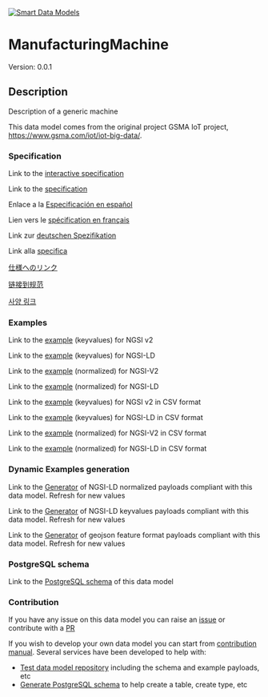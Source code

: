 [![Smart Data Models](https://smartdatamodels.org/wp-content/uploads/2022/01/SmartDataModels_logo.png "Logo")](https://smartdatamodels.org)
# ManufacturingMachine
Version: 0.0.1

## Description 

Description of a generic machine

This data model comes from the original project GSMA IoT project, https://www.gsma.com/iot/iot-big-data/.
### Specification

Link to the [interactive specification](https://swagger.lab.fiware.org/?url=https://smart-data-models.github.io/dataModel.ManufacturingMachine/ManufacturingMachine/swagger.yaml)

Link to the [specification](https://github.com/smart-data-models/dataModel.ManufacturingMachine/blob/master/ManufacturingMachine/doc/spec.md)

Enlace a la [Especificación en español](https://github.com/smart-data-models/dataModel.ManufacturingMachine/blob/master/ManufacturingMachine/doc/spec_ES.md)

Lien vers le [spécification en français](https://github.com/smart-data-models/dataModel.ManufacturingMachine/blob/master/ManufacturingMachine/doc/spec_FR.md)

Link zur [deutschen Spezifikation](https://github.com/smart-data-models/dataModel.ManufacturingMachine/blob/master/ManufacturingMachine/doc/spec_DE.md)

Link alla [specifica](https://github.com/smart-data-models/dataModel.ManufacturingMachine/blob/master/ManufacturingMachine/doc/spec_IT.md)

[仕様へのリンク](https://github.com/smart-data-models/dataModel.ManufacturingMachine/blob/master/ManufacturingMachine/doc/spec_JA.md)

[链接到规范](https://github.com/smart-data-models/dataModel.ManufacturingMachine/blob/master/ManufacturingMachine/doc/spec_ZH.md)

[사양 링크](https://github.com/smart-data-models/dataModel.ManufacturingMachine/blob/master/ManufacturingMachine/doc/spec_KO.md)
### Examples

Link to the [example](https://smart-data-models.github.io/dataModel.ManufacturingMachine/ManufacturingMachine/examples/example.json) (keyvalues) for NGSI v2

Link to the [example](https://smart-data-models.github.io/dataModel.ManufacturingMachine/ManufacturingMachine/examples/example.jsonld) (keyvalues) for NGSI-LD

Link to the [example](https://smart-data-models.github.io/dataModel.ManufacturingMachine/ManufacturingMachine/examples/example-normalized.json) (normalized) for NGSI-V2

Link to the [example](https://smart-data-models.github.io/dataModel.ManufacturingMachine/ManufacturingMachine/examples/example-normalized.jsonld) (normalized) for NGSI-LD

Link to the [example](https://github.com/smart-data-models/dataModel.ManufacturingMachine/blob/master/ManufacturingMachine/examples/example.json.csv) (keyvalues) for NGSI v2 in CSV format

Link to the [example](https://github.com/smart-data-models/dataModel.ManufacturingMachine/blob/master/ManufacturingMachine/examples/example.jsonld.csv) (keyvalues) for NGSI-LD in CSV format

Link to the [example](https://github.com/smart-data-models/dataModel.ManufacturingMachine/blob/master/ManufacturingMachine/examples/example-normalized.json.csv) (normalized) for NGSI-V2 in CSV format

Link to the [example](https://github.com/smart-data-models/dataModel.ManufacturingMachine/blob/master/ManufacturingMachine/examples/example-normalized.jsonld.csv) (normalized) for NGSI-LD in CSV format
### Dynamic Examples generation

Link to the [Generator](https://smartdatamodels.org/extra/ngsi-ld_generator.php?schemaUrl=https://raw.githubusercontent.com/smart-data-models/dataModel.ManufacturingMachine/master/ManufacturingMachine/schema.json&email=info@smartdatamodels.org) of NGSI-LD normalized payloads compliant with this data model. Refresh for new values

Link to the [Generator](https://smartdatamodels.org/extra/ngsi-ld_generator_keyvalues.php?schemaUrl=https://raw.githubusercontent.com/smart-data-models/dataModel.ManufacturingMachine/master/ManufacturingMachine/schema.json&email=info@smartdatamodels.org) of NGSI-LD keyvalues payloads compliant with this data model. Refresh for new values

Link to the [Generator](https://smartdatamodels.org/extra/geojson_features_generator.php?schemaUrl=https://raw.githubusercontent.com/smart-data-models/dataModel.ManufacturingMachine/master/ManufacturingMachine/schema.json&email=info@smartdatamodels.org) of geojson feature format payloads compliant with this data model. Refresh for new values
### PostgreSQL schema

Link to the [PostgreSQL schema](https://github.com/smart-data-models/dataModel.ManufacturingMachine/blob/master/ManufacturingMachine/schema.sql) of this data model
### Contribution

 If you have any issue on this data model you can raise an [issue](https://github.com/smart-data-models/dataModel.ManufacturingMachine/issues)  or contribute with a [PR](https://github.com/smart-data-models/dataModel.ManufacturingMachine/pulls)

 If you wish to develop your own data model you can start from [contribution manual](https://bit.ly/contribution_manual). Several services have been developed to help with: 
 - [Test data model repository](https://smartdatamodels.org/index.php/data-models-contribution-api/) including the schema and example payloads, etc
 - [Generate PostgreSQL schema](https://smartdatamodels.org/index.php/sql-service/) to help create a table, create type, etc